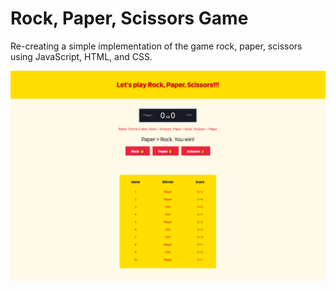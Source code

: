 # Rock, Paper, Scissors Game

Re-creating a simple implementation of the game rock, paper, scissors using JavaScript, HTML, and CSS.

<img src="/images/rps-img.png" alt="Alt text" title="Optional title">
